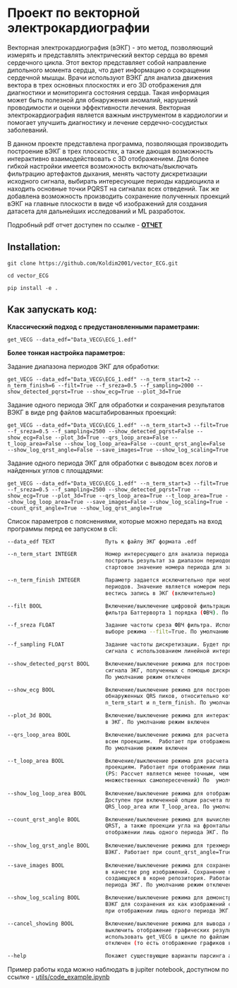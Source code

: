 # Проект по векторной электрокардиографии

Векторная электрокардиография (вЭКГ) - это метод, позволяющий измерять и представлять электрический вектор сердца во время сердечного цикла. Этот вектор представляет собой направление дипольного момента сердца, что дает информацию о сокращении сердечной мышцы. Врачи используют ВЭКГ для анализа движения вектора в трех основных плоскостях и его 3D отображения для диагностики и мониторинга состояния сердца. Такая информация может быть полезной для обнаружения аномалий, нарушений проводимости и оценки эффективности лечения. Векторная электрокардиография является важным инструментом в кардиологии и помогает улучшить диагностику и лечение сердечно-сосудистых заболеваний.

В данном проекте представлена программа, позволяющая производить построение вЭКГ в трех плоскостях, а также дающая возможность интерактивно взаимодействовать с 3D отображением. Для более гибкой настройки имеется возможность включать/выключать фильтрацию артефактов дыхания, менять частоту дискретизации исходного сигнала, выбирать интересующие периоды кардиоцикла и находить основные точки PQRST на сигналах всех отведений. Так же добавлена возможность производить сохранение полученных проекций вЭКГ на главные плоскости в виде чб изображений для создания датасета для дальнейших исследований и ML разработок.

Подробный pdf отчет доступен по ссылке - [__ОТЧЕТ__](https://github.com/Koldim2001/vector_ECG/blob/main/utils/Отчет%20по%20проекту%20get_VECG.pdf)

## Installation:
```
git clone https://github.com/Koldim2001/vector_ECG.git
```
```
cd vector_ECG
```
```
pip install -e .
```

## Как запускать код:

__Классический подход c предустановленными параметрами:__
```
get_VECG --data_edf="Data_VECG\ECG_1.edf"
```
__Более тонкая настройка параметров:__

Задание диапазона периодов ЭКГ для обработки:
```
get_VECG --data_edf="Data_VECG\ECG_1.edf" --n_term_start=2 --n_term_finish=6 --filt=True --f_sreza=0.5 --f_sampling=2000 --show_detected_pqrst=True --show_ecg=True --plot_3d=True
```

Задание одного периода ЭКГ для обработки и сохранения результатов ВЭКГ в виде png файлов масштабированных проекций:
```
get_VECG --data_edf="Data_VECG\ECG_1.edf" --n_term_start=3 --filt=True --f_sreza=0.5 --f_sampling=2500 --show_detected_pqrst=False --show_ecg=False --plot_3d=True --qrs_loop_area=False --t_loop_area=False --show_log_loop_area=False --count_qrst_angle=False --show_log_qrst_angle=False --save_images=True --show_log_scaling=True
```
Задание одного периода ЭКГ для обработки c выводом всех логов и найденных углов с площадями:
```
get_VECG --data_edf="Data_VECG\ECG_1.edf" --n_term_start=3 --filt=True --f_sreza=0.5 --f_sampling=2500 --show_detected_pqrst=True --show_ecg=True --plot_3d=True --qrs_loop_area=True --t_loop_area=True --show_log_loop_area=True --save_images=False --show_log_scaling=True --count_qrst_angle=True --show_log_qrst_angle=True
```

Список параметров с пояснениями, которые можно передать на вход программы перед ее запуском в cli:
```bash
--data_edf TEXT                Путь к файлу ЭКГ формата .edf

--n_term_start INTEGER         Номер интересующего для анализа периода кардиоцикла. Если необходимо
                               построить результат за диапазон периодов, то данный параметр задает 
                               стартовое значение номера периода для записи в ЭКГ

--n_term_finish INTEGER        Параметр задается исключительно при необходимости построить диапазон 
                               периодов. Значение является номером периода, до которого будет
                               вестись запись в ЭКГ (включительно)

--filt BOOL                    Включение/выключение цифровой фильтрации исходных сигналов с помощью
                               фильтра Баттерворта 1 порядка (ФВЧ). По умолчанию фильтрация отключена

--f_sreza FLOAT                Задание частоты среза ФВЧ фильтра. Используется исключительно при 
                               выборе режима --filt=True. По умолчанию = 0.7 Гц

--f_sampling FLOAT             Задание частоты дискретизации. Будет проведено ресемплирование исходного
                               сигнала с использованием линейной интерполяции. По умолчанию Fs=1500 Гц

--show_detected_pqrst BOOL     Включение/выключение режима для построения ключевых точек PQRST для
                               сигнала ЭКГ, полученных с помощью дискретных вейвлет преобразований.
                               По умолчанию режим отключен

--show_ecg BOOL                Включение/выключение режима для построения графиков всех отведений и
                               обнаруженных QRS пиков, относительно которых ведется подсчет номеров
                               n_term_start и n_term_finish. По умолчанию режим отключен

--plot_3d BOOL                 Включение/выключение режима для интерактивного отображения 3D графика
                               в ЭКГ. По умолчанию режим включен

--qrs_loop_area BOOL           Включение/выключение режима для расчета площади QRS петли по 
                               всем проекциям.  Работает при отображении лишь одного периода ЭКГ.
                               По умолчанию режим включен                         

--t_loop_area BOOL             Включение/выключение режима для расчета площади ST-T петли по всем 
                               проекциям. Работает при отображении лишь одного периода ЭКГ. 
                               (PS: Рассчет является менее точным, чем QRS петли из-за 
                               множественных самопересечений) По  умолчанию режим отключен
                                
--show_log_loop_area BOOL      Включение/выключение режима для отображения отдельных петель.
                               Доступен при включенной опции расчета площади какой-либо петли
                               QRS_loop_area или T_loop_area. По умолчанию режим отключен

--count_qrst_angle BOOL        Включение/выключение режима для вычисления пространственного угла
                               QRST, а также проекции угла на фронтальную плоскость. Работает при 
                               отображении лишь одного периода ЭКГ. По умолчанию режим включен
                               
--show_log_qrst_angle BOOL     Включение/выключение режима для трехмерного отображения угла QRST на
                               ВЭКГ. Работает при count_qrst_angle=True. По умолчанию режим отключен
            
--save_images BOOL             Включение/выключение режима для сохранения графиков в ЭКГ трех плоскостей
                               в качестве png изображений. Сохранение производится в папку saved_vECG,
                               создающуюся в корне репозитория. Работает при отображении лишь одного
                               периода ЭКГ. По умолчанию режим отключен

--show_log_scaling BOOL        Включение/выключение режима для демонстрации логов масштабирования
                               ВЭКГ для сохранения их как изображений с исходными пропорциями. Работает 
                               при отображении лишь одного периода ЭКГ. По умолчанию режим отключен

--cancel_showing BOOL          Включение/выключение режима для вывода любых графиков. Позволяет
                               выключить отображение графических результатов для возможности
                               использовать get_VECG в цикле по файлам ЭКГ. По умолчанию режим 
                               отключен (то есть отображение графиков включено)

--help                         Покажет существующие варианты парсинга аргументов в CLI

```

Пример работы кода можно наблюдать в jupiter notebook, доступном по ссылке - [utils/code_example.ipynb](https://nbviewer.org/github/Koldim2001/vector_ECG/blob/main/utils/code_example.ipynb)
